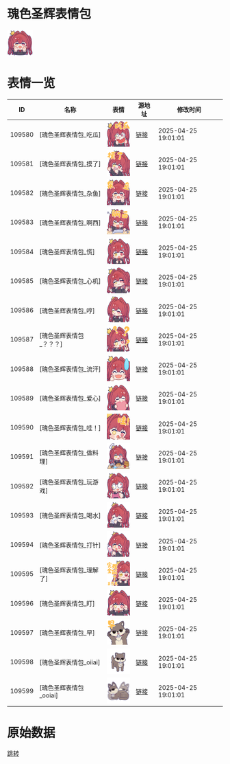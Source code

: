 # 瑰色圣辉表情包

<img src="./cover.png" height="60" alt="cover" />

# 表情一览

|ID|名称|表情|源地址|修改时间|
|----|----|----|----|----|
|109580|[瑰色圣辉表情包_吃瓜]|<img src="./pic/109580_%5B瑰色圣辉表情包_吃瓜%5D.png" height="60" alt="吃瓜"/>|[链接](https://i0.hdslb.com/bfs/garb/9779437691ff5a542dc1f9b1ee5ebd8129fba7f5.png)|2025-04-25 19:01:01|
|109581|[瑰色圣辉表情包_摸了]|<img src="./pic/109581_%5B瑰色圣辉表情包_摸了%5D.png" height="60" alt="摸了"/>|[链接](https://i0.hdslb.com/bfs/garb/c58646b6cfe8944309b94657d6c6a2fadb36987f.png)|2025-04-25 19:01:01|
|109582|[瑰色圣辉表情包_杂鱼]|<img src="./pic/109582_%5B瑰色圣辉表情包_杂鱼%5D.png" height="60" alt="杂鱼"/>|[链接](https://i0.hdslb.com/bfs/garb/deb2c97547399b2eb1b6ded2e82952570555c82f.png)|2025-04-25 19:01:01|
|109583|[瑰色圣辉表情包_啊西]|<img src="./pic/109583_%5B瑰色圣辉表情包_啊西%5D.png" height="60" alt="啊西"/>|[链接](https://i0.hdslb.com/bfs/garb/22bc4ce6a3deeef965a72ff32182a0a8c6bfd460.png)|2025-04-25 19:01:01|
|109584|[瑰色圣辉表情包_慌]|<img src="./pic/109584_%5B瑰色圣辉表情包_慌%5D.png" height="60" alt="慌"/>|[链接](https://i0.hdslb.com/bfs/garb/e0083cfadab136e07ff89e3fbcda4a16c72ac730.png)|2025-04-25 19:01:01|
|109585|[瑰色圣辉表情包_心机]|<img src="./pic/109585_%5B瑰色圣辉表情包_心机%5D.png" height="60" alt="心机"/>|[链接](https://i0.hdslb.com/bfs/garb/b42bec5b2124b8c64efd7e6873ef1dcd42114be6.png)|2025-04-25 19:01:01|
|109586|[瑰色圣辉表情包_哼]|<img src="./pic/109586_%5B瑰色圣辉表情包_哼%5D.png" height="60" alt="哼"/>|[链接](https://i0.hdslb.com/bfs/garb/242d71853633399fdf73ea31f8687d42edc08756.png)|2025-04-25 19:01:01|
|109587|[瑰色圣辉表情包_？？？]|<img src="./pic/109587_%5B瑰色圣辉表情包_？？？%5D.png" height="60" alt="？？？"/>|[链接](https://i0.hdslb.com/bfs/garb/90a643036d2499c407fb940618c9d299a3f52b77.png)|2025-04-25 19:01:01|
|109588|[瑰色圣辉表情包_流汗]|<img src="./pic/109588_%5B瑰色圣辉表情包_流汗%5D.png" height="60" alt="流汗"/>|[链接](https://i0.hdslb.com/bfs/garb/c2caed0891b5d2a3204af3efc73f0b43355fbee7.png)|2025-04-25 19:01:01|
|109589|[瑰色圣辉表情包_爱心]|<img src="./pic/109589_%5B瑰色圣辉表情包_爱心%5D.png" height="60" alt="爱心"/>|[链接](https://i0.hdslb.com/bfs/garb/d03dd48f77aa3ea3a81f5edb46225dc7d012c1ab.png)|2025-04-25 19:01:01|
|109590|[瑰色圣辉表情包_哇！]|<img src="./pic/109590_%5B瑰色圣辉表情包_哇！%5D.png" height="60" alt="哇！"/>|[链接](https://i0.hdslb.com/bfs/garb/4bbccad820775fc50e02ff4e283eea9f4a015ee5.png)|2025-04-25 19:01:01|
|109591|[瑰色圣辉表情包_做料理]|<img src="./pic/109591_%5B瑰色圣辉表情包_做料理%5D.png" height="60" alt="做料理"/>|[链接](https://i0.hdslb.com/bfs/garb/eb1064cc802aa021e871c3b0f4a4da4131898c35.png)|2025-04-25 19:01:01|
|109592|[瑰色圣辉表情包_玩游戏]|<img src="./pic/109592_%5B瑰色圣辉表情包_玩游戏%5D.png" height="60" alt="玩游戏"/>|[链接](https://i0.hdslb.com/bfs/garb/bbba0bfaa7c1029e3b292f4893d1a03107541781.png)|2025-04-25 19:01:01|
|109593|[瑰色圣辉表情包_喝水]|<img src="./pic/109593_%5B瑰色圣辉表情包_喝水%5D.png" height="60" alt="喝水"/>|[链接](https://i0.hdslb.com/bfs/garb/09ed750161b3db1cd8939e3fce2ac4faf92859b7.png)|2025-04-25 19:01:01|
|109594|[瑰色圣辉表情包_打针]|<img src="./pic/109594_%5B瑰色圣辉表情包_打针%5D.png" height="60" alt="打针"/>|[链接](https://i0.hdslb.com/bfs/garb/b822ebdc24312080daff9ae0111c682c8718d879.png)|2025-04-25 19:01:01|
|109595|[瑰色圣辉表情包_理解了]|<img src="./pic/109595_%5B瑰色圣辉表情包_理解了%5D.png" height="60" alt="理解了"/>|[链接](https://i0.hdslb.com/bfs/garb/1fead45e7b3d7874ff895444902adc61035ce9b3.png)|2025-04-25 19:01:01|
|109596|[瑰色圣辉表情包_盯]|<img src="./pic/109596_%5B瑰色圣辉表情包_盯%5D.png" height="60" alt="盯"/>|[链接](https://i0.hdslb.com/bfs/garb/fa06da3135deacf61d156ea9d86aa16618eadedd.png)|2025-04-25 19:01:01|
|109597|[瑰色圣辉表情包_早]|<img src="./pic/109597_%5B瑰色圣辉表情包_早%5D.png" height="60" alt="早"/>|[链接](https://i0.hdslb.com/bfs/garb/169c83d7bbdc6ad6a05426bc0ab4e8d0a5a264ed.png)|2025-04-25 19:01:01|
|109598|[瑰色圣辉表情包_oiiai]|<img src="./pic/109598_%5B瑰色圣辉表情包_oiiai%5D.png" height="60" alt="oiiai"/>|[链接](https://i0.hdslb.com/bfs/garb/c556dbd9f4bcf2ae60755236e4c72e196e91f6d8.png)|2025-04-25 19:01:01|
|109599|[瑰色圣辉表情包_ooiai]|<img src="./pic/109599_%5B瑰色圣辉表情包_ooiai%5D.png" height="60" alt="ooiai"/>|[链接](https://i0.hdslb.com/bfs/garb/f496030f1fa38ae653b8099e2087b7ff9a4d50b0.png)|2025-04-25 19:01:01|

# 原始数据

[跳转](./raw.json)

